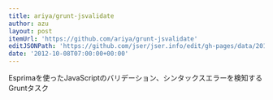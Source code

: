 ```yaml
---
title: ariya/grunt-jsvalidate
author: azu
layout: post
itemUrl: 'https://github.com/ariya/grunt-jsvalidate'
editJSONPath: 'https://github.com/jser/jser.info/edit/gh-pages/data/2012/10/index.json'
date: '2012-10-08T07:00:00+00:00'
---
```

Esprimaを使ったJavaScriptのバリデーション、シンタックスエラーを検知するGruntタスク
